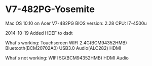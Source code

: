 V7-482PG-Yosemite
=================

Mac OS 10.10 on Acer V7-482PG
BIOS version: 2.28
CPU: I7-4500u


2014-10-19  Added HDEF to dsdt
            


What's working:
    Touchscreen
    WIFI 2.4G(BCM94352HMB)
    Bluetooth(BCM20702A0)
    USB3.0
    Audio(ALC282)
    HDMI
    
    
    
What's not working:
    WIFI 5G(BCM94352HMB)
    HDMI Audio
    
    
    
